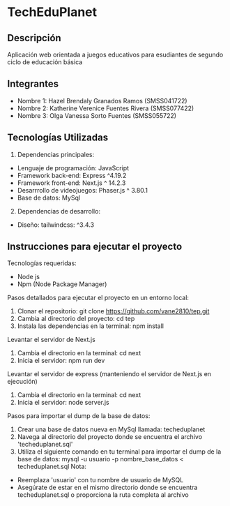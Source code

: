 # TechEduPlanet

## Descripción
Aplicación web orientada a juegos educativos para esudiantes de segundo ciclo de educación básica 

## Integrantes 
- Nombre 1: Hazel Brendaly Granados Ramos (SMSS041722)
- Nombre 2: Katherine Verenice Fuentes Rivera (SMSS077422)
- Nombre 3: Olga Vanessa Sorto Fuentes (SMSS055722)

## Tecnologías Utilizadas

1. Dependencias principales:
- Lenguaje de programación: JavaScript
- Framework back-end: Express ^4.19.2
- Framework front-end: Next.js ^ 14.2.3
- Desarrrollo de videojuegos: Phaser.js ^ 3.80.1
- Base de datos: MySql
  
2. Dependencias de desarrollo:
- Diseño: tailwindcss: ^3.4.3

## Instrucciones para ejecutar el proyecto

Tecnologías requeridas: 
- Node js
- Npm (Node Package Manager)
  
Pasos detallados para ejecutar el proyecto en un entorno local:
1. Clonar el repositorio: git clone https://github.com/vane2810/tep.git
2. Cambia al directorio del proyecto: cd tep
3. Instala las dependencias en la terminal:
     npm install
   
Levantar el servidor de Next.js
1. Cambia el directorio en la terminal: cd next
2. Inicia el servidor:
     npm run dev
   
Levantar el servidor de express (manteniendo el servidor de Next.js en ejecución)
1. Cambia el directorio en la terminal: cd next
2. Inicia el servidor:
     node server.js

Pasos para importar el dump de la base de datos:
1. Crear una base de datos nueva en MySql llamada: techeduplanet
2. Navega al directorio del proyecto donde se encuentra el archivo 'techeduplanet.sql'
3. Utiliza el siguiente comando en tu terminal para importar el dump de la base de datos:
     mysql -u usuario -p nombre_base_datos < techeduplanet.sql
Nota:
- Reemplaza 'usuario' con tu nombre de usuario de MySQL
- Asegúrate de estar en el mismo directorio donde se encuentra techeduplanet.sql o proporciona la ruta completa al archivo

